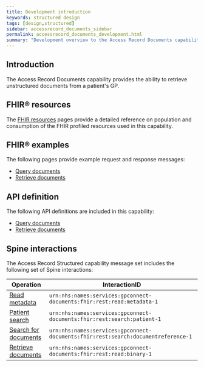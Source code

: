 ```yaml
---
title: Development introduction
keywords: structured design
tags: [design,structured]
sidebar: accessrecord_documents_sidebar
permalink: accessrecord_documents_development.html
summary: "Development overview to the Access Record Documents capability"
---
```


## Introduction ##

The Access Record Documents capability provides the ability to retrieve unstructured documents from a patient's GP.

## FHIR&reg; resources ##

The [FHIR resources](accessrecord_documents_development_resources_overview.html) pages provide a detailed reference on population and consumption of the FHIR profiled resources used in this capability.

## FHIR&reg; examples ##

The following pages provide example request and response messages:

- [Query documents](accessrecord_documents_development_fhir_examples_documents.html)
- [Retrieve documents](accessrecord_documents_development_fhir_examples_documents.html)

## API definition

The following API definitions are included in this capability:

- [Query documents](accessrecord_documents_development_search_patient_documents)
- [Retrieve documents](accessrecord_documents_development_retrieve_patient_documents.html)

## Spine interactions ##

The Access Record Structured capability message set includes the following set of Spine interactions:

| Operation                 | InteractionID             |
|---------------------------|---------------------------|
| [Read metadata](foundations_use_case_get_the_fhir_capability_statement.html) | `urn:nhs:names:services:gpconnect-documents:fhir:rest:read:metadata-1` |
| [Patient search](foundations_use_case_find_a_patient.html) | `urn:nhs:names:services:gpconnect-documents:fhir:rest:search:patient-1` |
| [Search for documents](accessrecord_documents_development_retrieve_patient_documents.html) | `urn:nhs:names:services:gpconnect-documents:fhir:rest:search:documentreference-1` |
| [Retrieve documents](accessrecord_documents_development_search_patient_documents.html)          | `urn:nhs:names:services:gpconnect-documents:fhir:rest:read:binary-1` |

